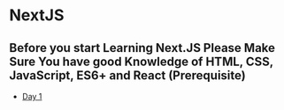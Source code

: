 # NextJS

## Before you start Learning Next.JS Please Make Sure You have good Knowledge of HTML, CSS, JavaScript, ES6+ and React (Prerequisite)

- [Day 1](./DayOne/readme.md)
